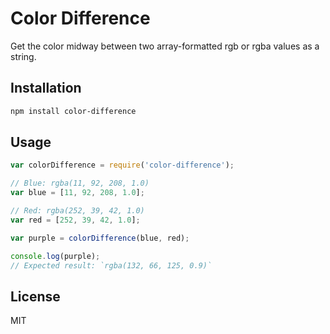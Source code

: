 # Color Difference

Get the color midway between two array-formatted rgb or rgba values as a string.

## Installation

```sh
npm install color-difference
```

## Usage

```js
var colorDifference = require('color-difference');

// Blue: rgba(11, 92, 208, 1.0)
var blue = [11, 92, 208, 1.0];

// Red: rgba(252, 39, 42, 1.0)
var red = [252, 39, 42, 1.0];

var purple = colorDifference(blue, red);

console.log(purple);
// Expected result: `rgba(132, 66, 125, 0.9)`
```

## License

MIT